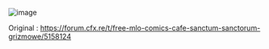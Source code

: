 ![image](https://github.com/user-attachments/assets/9262d005-a6dc-412c-9543-ab8d010572d9)


Original : https://forum.cfx.re/t/free-mlo-comics-cafe-sanctum-sanctorum-grizmowe/5158124
